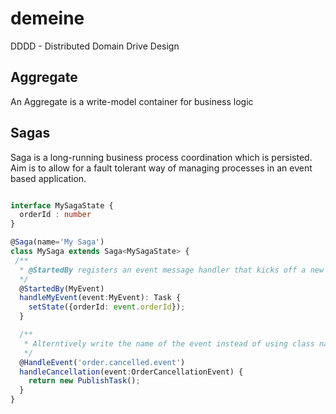 # demeine
DDDD - Distributed Domain Drive Design

## Aggregate
An Aggregate is a write-model container for business logic

## Sagas
Saga is a long-running business process coordination which is persisted. Aim is to allow for a fault tolerant way of managing processes in an event based application.

```typescript

interface MySagaState {
  orderId : number
}

@Saga(name='My Saga')
class MySaga extends Saga<MySagaState> {
 /**
  * @StartedBy registers an event message handler that kicks off a new saga instance when that message arrives
  */
  @StartedBy(MyEvent)
  handleMyEvent(event:MyEvent): Task {
    setState({orderId: event.orderId});
  }

  /**
   * Alterntively write the name of the event instead of using class name
   */
  @HandleEvent('order.cancelled.event')
  handleCancellation(event:OrderCancellationEvent) {
    return new PublishTask();
  }
}

```